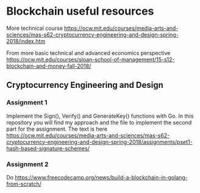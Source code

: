 # Blockchain useful resources 
More technical course 
https://ocw.mit.edu/courses/media-arts-and-sciences/mas-s62-cryptocurrency-engineering-and-design-spring-2018/index.htm

From more basic technical and advanced economics perspective 
https://ocw.mit.edu/courses/sloan-school-of-management/15-s12-blockchain-and-money-fall-2018/

## Cryptocurrency Engineering and Design 
### Assignment 1
Implement the Sign(), Verify() and GenerateKey() functions with Go. In this repository you will find my approach and the file to implement the second part for the assignment. The text is here https://ocw.mit.edu/courses/media-arts-and-sciences/mas-s62-cryptocurrency-engineering-and-design-spring-2018/assignments/pset1-hash-based-signature-schemes/

### Assignment 2
Do https://www.freecodecamp.org/news/build-a-blockchain-in-golang-from-scratch/
